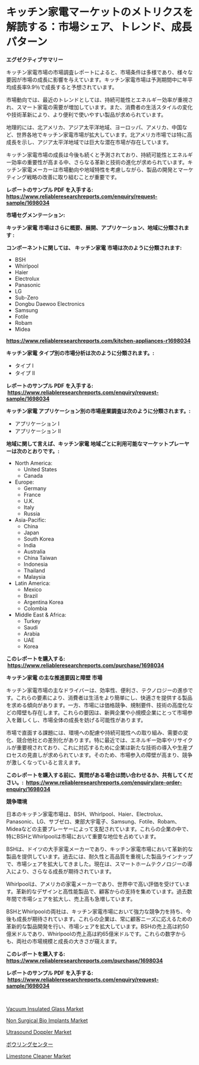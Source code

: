 <p><h1>キッチン家電マーケットのメトリクスを解読する：市場シェア、トレンド、成長パターン</h1></p><p><strong>エグゼクティブサマリー</strong></p>
<p><p>キッチン家電市場の市場調査レポートによると、市場条件は多様であり、様々な要因が市場の成長に影響を与えています。キッチン家電市場は予測期間中に年平均成長率9.9％で成長すると予想されています。</p><p>市場動向では、最近のトレンドとしては、持続可能性とエネルギー効率が重視され、スマート家電の需要が増加しています。また、消費者の生活スタイルの変化や技術革新により、より便利で使いやすい製品が求められています。</p><p>地理的には、北アメリカ、アジア太平洋地域、ヨーロッパ、アメリカ、中国など、世界各地でキッチン家電市場が拡大しています。北アメリカ市場では特に高成長を示し、アジア太平洋地域では巨大な潜在市場が存在しています。</p><p>キッチン家電市場の成長は今後も続くと予測されており、持続可能性とエネルギー効率の重要性が高まる中、さらなる革新と技術の進化が求められています。キッチン家電メーカーは市場動向や地域特性を考慮しながら、製品の開発とマーケティング戦略の改善に取り組むことが重要です。</p></p>
<p><strong>レポートのサンプル PDF を入手する: <a href="https://www.reliableresearchreports.com/enquiry/request-sample/1698034">https://www.reliableresearchreports.com/enquiry/request-sample/1698034</a></strong></p>
<p><strong>市場セグメンテーション:</strong></p>
<p><strong> キッチン家電 市場はさらに概要、展開、アプリケーション、地域に分類されます :</strong></p>
<p><strong>コンポーネントに関しては、 キッチン家電 市場は次のように分類されます: &nbsp;</strong></p>
<p><ul><li>BSH</li><li>Whirlpool</li><li>Haier</li><li>Electrolux</li><li>Panasonic</li><li>LG</li><li>Sub-Zero</li><li>Dongbu Daewoo Electronics</li><li>Samsung</li><li>Fotile</li><li>Robam</li><li>Midea</li></ul></p>
<p><strong><a href="https://www.reliableresearchreports.com/kitchen-appliances-r1698034">https://www.reliableresearchreports.com/kitchen-appliances-r1698034</a></strong></p>
<p><strong> キッチン家電 タイプ別の市場分析は次のように分類されます。:</strong></p>
<p><ul><li>タイプ I</li><li>タイプ II</li></ul></p>
<p><strong>レポートのサンプル PDF を入手する: &nbsp;<a href="https://www.reliableresearchreports.com/enquiry/request-sample/1698034">https://www.reliableresearchreports.com/enquiry/request-sample/1698034</a></strong></p>
<p><strong> キッチン家電 アプリケーション別の市場産業調査は次のように分類されます。:</strong></p>
<p><ul><li>アプリケーション I</li><li>アプリケーション II</li></ul></p>
<p><strong>地域に関して言えば、キッチン家電 地域ごとに利用可能なマーケットプレーヤーは次のとおりです。:</strong></p>
<p><ul>
    <li>
        North America:
        <ul>
            <li>United States</li>
            <li>Canada</li>
        </ul>
    </li>
    <li>
        Europe:
        <ul>
            <li>Germany</li>
            <li>France</li>
            <li>U.K.</li>
            <li>Italy</li>
            <li>Russia</li>
        </ul>
    </li>
    <li>
        Asia-Pacific:
        <ul>
            <li>China</li>
            <li>Japan</li>
            <li>South Korea</li>
            <li>India</li>
            <li>Australia</li>
            <li>China Taiwan</li>
            <li>Indonesia</li>
            <li>Thailand</li>
            <li>Malaysia</li>
        </ul>
    </li>
    <li>
        Latin America:
        <ul>
            <li>Mexico</li>
            <li>Brazil</li>
            <li>Argentina Korea</li>
            <li>Colombia</li>
        </ul>
    </li>
    <li>
        Middle East & Africa:
        <ul>
            <li>Turkey</li>
            <li>Saudi</li>
            <li>Arabia</li>
            <li>UAE</li>
            <li>Korea</li>
        </ul>
    </li>
    </ul></p>
<p><strong>このレポートを購入する: &nbsp;<a href="https://www.reliableresearchreports.com/purchase/1698034">https://www.reliableresearchreports.com/purchase/1698034</a></strong></p>
<p><strong>キッチン家電 の主な推進要因と障壁 市場</strong></p>
<p><p>キッチン家電市場の主なドライバーは、効率性、便利さ、テクノロジーの進歩です。これらの要素により、消費者は生活をより簡単にし、快適さを提供する製品を求める傾向があります。一方、市場には価格競争、規制要件、技術の高度化などの障壁も存在します。これらの要因は、新興企業や小規模企業にとって市場参入を難しくし、市場全体の成長を妨げる可能性があります。</p><p>市場で直面する課題には、環境への配慮や持続可能性への取り組み、需要の変化、競合他社との差別化があります。特に最近では、エネルギー効率やリサイクルが重要視されており、これに対応するために企業は新たな技術の導入や生産プロセスの見直しが求められています。そのため、市場参入の障壁が高まり、競争が激しくなっていると言えます。</p></p>
<p><strong>このレポートを購入する前に、質問がある場合は問い合わせるか、共有してください。:&nbsp; <a href="https://www.reliableresearchreports.com/enquiry/pre-order-enquiry/1698034">https://www.reliableresearchreports.com/enquiry/pre-order-enquiry/1698034</a></strong></p>
<p><strong>競争環境</strong></p>
<p><p>日本のキッチン家電市場は、BSH、Whirlpool、Haier、Electrolux、Panasonic、LG、サブゼロ、東部大宇電子、Samsung、Fotile、Robam、Mideaなどの主要プレーヤーによって支配されています。これらの企業の中で、特にBSHとWhirlpoolは市場において重要な地位を占めています。</p><p>BSHは、ドイツの大手家電メーカーであり、キッチン家電市場において革新的な製品を提供しています。過去には、耐久性と高品質を重視した製品ラインナップで、市場シェアを拡大してきました。現在は、スマートホームテクノロジーの導入により、さらなる成長が期待されています。</p><p>Whirlpoolは、アメリカの家電メーカーであり、世界中で高い評価を受けています。革新的なデザインと高性能製品で、顧客からの支持を集めています。過去数年間で市場シェアを拡大し、売上高も急増しています。</p><p>BSHとWhirlpoolの両社は、キッチン家電市場において強力な競争力を持ち、今後も成長が期待されています。これらの企業は、常に顧客ニーズに応えるための革新的な製品開発を行い、市場シェアを拡大しています。BSHの売上高は約50億米ドルであり、Whirlpoolの売上高は約65億米ドルです。これらの数字からも、両社の市場規模と成長の大きさが窺えます。</p></p>
<p><strong>このレポートを購入する: &nbsp; <a href="https://www.reliableresearchreports.com/purchase/1698034">https://www.reliableresearchreports.com/purchase/1698034</a></strong></p>
<p><strong>レポートのサンプル PDF を入手する: &nbsp;<a href="https://www.reliableresearchreports.com/enquiry/request-sample/1698034">https://www.reliableresearchreports.com/enquiry/request-sample/1698034</a></strong><strong></strong></p>
<p>&nbsp;</p>
<p><p><a href="https://www.linkedin.com/pulse/vacuum-insulated-glass-market-provides-detailed-segmentation-vgf7e?trackingId=2ht4cAX5bmpN0G0tVVzXnA%3D%3D">Vacuum Insulated Glass Market</a></p><p><a href="https://github.com/biheemgalvinlouises6hokrh3h/Market-Research-Report-List-2/blob/main/non-surgical-bio-implants-market.md">Non Surgical Bio Implants Market</a></p><p><a href="https://github.com/guneycigdem35/Market-Research-Report-List-2/blob/main/utrasound-doppler-market.md">Utrasound Doppler Market</a></p><p><a href="https://github.com/zoetazuur/Market-Research-Report-List-1/blob/main/956318823381.md">ボウリングセンター</a></p><p><a href="https://www.linkedin.com/pulse/limestone-cleaner-market-offer-valuable-insights-size-share-vrgce?trackingId=nmT5bThTpi%2B5UCJ3XF82jw%3D%3D">Limestone Cleaner Market</a></p></p>